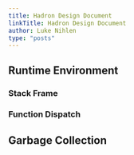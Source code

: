 ```yaml
---
title: Hadron Design Document
linkTitle: Hadron Design Document
author: Luke Nihlen
type: "posts"
---
```


## Runtime Environment

### Stack Frame

### Function Dispatch

## Garbage Collection

